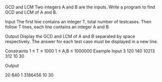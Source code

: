 GCD and LCM
Two integers A and B are the inputs. Write a program to find GCD and LCM of A and B.

Input
The first line contains an integer T, total number of testcases. Then follow T lines, each line contains an integer A and B.

Output
Display the GCD and LCM of A and B separated by space respectively. The answer for each test case must be displayed in a new line.

Constraints
1 ≤ T ≤ 1000
1 ≤ A,B ≤ 1000000
Example
Input
3 
120 140
10213 312
10 30

Output

20 840
1 3186456
10 30

